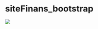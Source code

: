 # siteFinans_bootstrap
![](https://github.com/johnxMartins/siteFinans_bootstrap/blob/johnminatow/gif/Peek%2018-01-2022%2016-51.gif)
